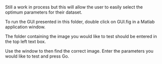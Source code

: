 Still a work in process but this will allow the user to easily select the optimum parameters for their dataset.

To run the GUI presented in this folder, double click on GUI.fig in a Matlab application window.


The folder containing the image you would like to test should be entered in the top left text box.

Use the window to then find the correct image. Enter the parameters you would like to test and press Go.
